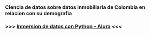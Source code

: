 ### Ciencia de datos sobre datos inmobiliaria de Colombia en relacion con su demografia


### >>> [Inmersion de datos con Python - Alura](https://github.com/admred/inmersion-de-datos-con-python-alura/blob/master/Inmersion_de_datos_con_python_Alura.ipynb) <<<





